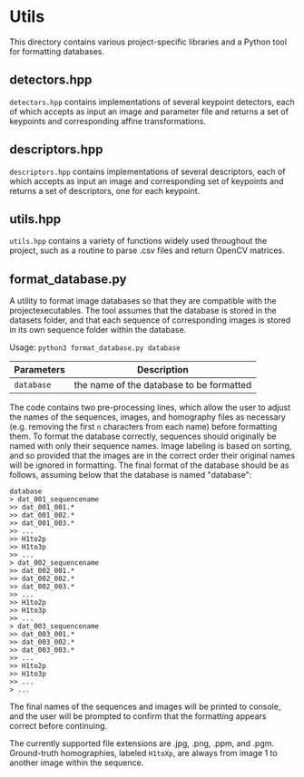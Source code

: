 # Utils

This directory contains various project-specific libraries and a Python tool for formatting databases.

## detectors.hpp

`detectors.hpp` contains implementations of several keypoint detectors, each of which accepts as input an image and parameter file and returns a set of keypoints and corresponding affine transformations.

## descriptors.hpp

`descriptors.hpp` contains implementations of several descriptors, each of which accepts as input an image and corresponding set of keypoints and returns a set of descriptors, one for each keypoint.

## utils.hpp

`utils.hpp` contains a variety of functions widely used throughout the project, such as a routine to parse .csv files and return OpenCV matrices.

## format_database.py

A utility to format image databases so that they are compatible with the projectexecutables. The tool assumes that the database is stored in the datasets folder, and that each sequence of corresponding images is stored in its own sequence folder within the database.

Usage: `python3 format_database.py database`

| Parameters | Description |
| ---------- | ----------- |
| `database` | the name of the database to be formatted |

The code contains two pre-processing lines, which allow the user to adjust the names of the sequences, images, and homography files as necessary (e.g. removing the first `n` characters from each name) before formatting them. To format the database correctly, sequences should originally be named with only their sequence names. Image labeling is based on sorting, and so provided that the images are in the correct order their original names will be ignored in formatting. The final format of the database should be as follows, assuming below that the database is named "database":

```
database
> dat_001_sequencename
>> dat_001_001.*
>> dat_001_002.*
>> dat_001_003.*
>> ...
>> H1to2p
>> H1to3p
>> ...
> dat_002_sequencename
>> dat_002_001.*
>> dat_002_002.*
>> dat_002_003.*
>> ...
>> H1to2p
>> H1to3p
>> ...
> dat_003_sequencename
>> dat_003_001.*
>> dat_003_002.*
>> dat_003_003.*
>> ...
>> H1to2p
>> H1to3p
>> ...
> ...
```

The final names of the sequences and images will be printed to console, and the user will be prompted to confirm that the formatting appears correct before continuing.

The currently supported file extensions are .jpg, .png, .ppm, and .pgm. Ground-truth homographies, labeled `H1toXp`, are always from image 1 to another image within the sequence.


